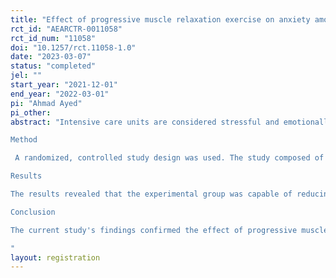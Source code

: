 ```yaml
---
title: "Effect of progressive muscle relaxation exercise on anxiety among nursing students prior to critical care clinical training"
rct_id: "AEARCTR-0011058"
rct_id_num: "11058"
doi: "10.1257/rct.11058-1.0"
date: "2023-03-07"
status: "completed"
jel: ""
start_year: "2021-12-01"
end_year: "2022-03-01"
pi: "Ahmad Ayed"
pi_other:
abstract: "Intensive care units are considered stressful and emotionally risky situations by both professionals and patients and their families. The purpose was to assess the effect of progressive muscle relaxation exercise on anxiety among nursing students in intensive care units prior to clinical training. 
Method
 A randomized, controlled study design was used. The study composed of 80 nursing students from Arab American University. For two weeks, the experimental group's 40 participants were taught progressive muscle relaxation exercises to help with anxiety control, whereas the control group's 40 participants received no training. 
Results 
The results revealed that the experimental group was capable of reducing the anxiety (P< 0.05). Also, the experimental group had les anxiety (1.15±SD= 0.43) compared with the control group (2.83±SD= 0.40). 
Conclusion 
The current study's findings confirmed the effect of progressive muscle relaxation exercise (PMRE) on anxiety reduction in intensive care units during clinical training among nursing students.
"
layout: registration
---
```


